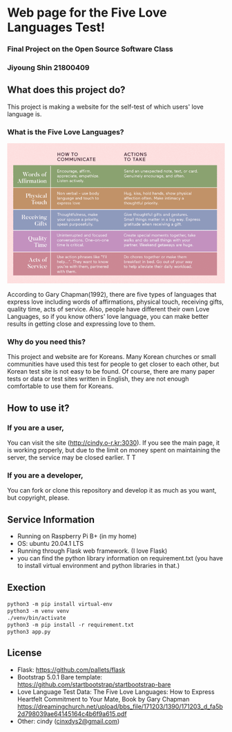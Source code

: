 # Web page for the Five Love Languages Test!
### Final Project on the Open Source Software Class 
### Jiyoung Shin 21800409 

## What does this project do?
This project is making a website for the self-test of which users' love language is.

### What is **the Five Love Languages**?
![IMG](./static/img.png)

According to Gary Chapman(1992), there are five types of languages that express love including words of affirmations, physical touch, receiving gifts, quality time, acts of service. Also, people have different their own Love Languages, so if you know others' love language, you can make better results in getting close and expressing love to them.

### Why do you need this?
This project and website are for Koreans. Many Korean churches or small communities have used this test for people to get closer to each other, but Korean test site is not easy to be found. Of course, there are many paper tests or data or test sites written in English, they are not enough comfortable to use them for Koreans.

## How to use it?
### If you are a user,
You can visit the site (http://cindy.o-r.kr:3030). If you see the main page, it is working properly, but due to the limit on money spent on maintaining the server, the service may be closed earlier. T T

### If you are a developer,
You can fork or clone this repository and develop it as much as you want, but copyright, please.

## Service Information
- Running on Raspberry Pi B+ (in my home)
- OS: ubuntu 20.04.1 LTS
- Running through Flask web framework. (I love Flask)
- you can find the python library information on requirement.txt (you have to install virtual environment and python libraries in that.)

## Exection
```
python3 -m pip install virtual-env
python3 -m venv venv
./venv/bin/activate
python3 -m pip install -r requirement.txt
python3 app.py
```

## License
- Flask: https://github.com/pallets/flask
- Bootstrap 5.0.1 Bare template: https://github.com/startbootstrap/startbootstrap-bare
- Love Language Test Data: The Five Love Languages: How to Express Heartfelt Commitment to Your Mate, Book by Gary Chapman https://dreamingchurch.net/upload/bbs_file/171203/1390/171203_d_fa5b2d798039ae64145164c4b6f9a615.pdf
- Other: cindy (cinxdys2@gmail.com)